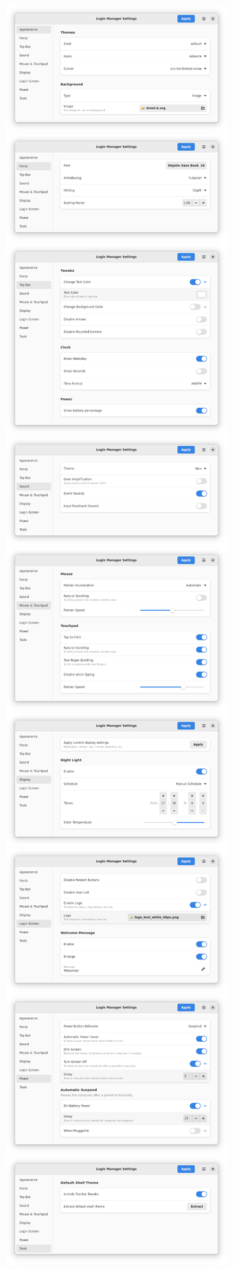 <picture>
  <source srcset="dark/screenshot-1.png" media="(prefers-color-scheme: dark)">
  <img src="light/screenshot-1.png">
</picture>

<picture>
  <source srcset="dark/screenshot-2.png" media="(prefers-color-scheme: dark)">
  <img src="light/screenshot-2.png">
</picture>

<picture>
  <source srcset="dark/screenshot-3.png" media="(prefers-color-scheme: dark)">
  <img src="light/screenshot-3.png">
</picture>

<picture>
  <source srcset="dark/screenshot-4.png" media="(prefers-color-scheme: dark)">
  <img src="light/screenshot-4.png">
</picture>

<picture>
  <source srcset="dark/screenshot-5.png" media="(prefers-color-scheme: dark)">
  <img src="light/screenshot-5.png">
</picture>

<picture>
  <source srcset="dark/screenshot-6.png" media="(prefers-color-scheme: dark)">
  <img src="light/screenshot-6.png">
</picture>

<picture>
  <source srcset="dark/screenshot-7.png" media="(prefers-color-scheme: dark)">
  <img src="light/screenshot-7.png">
</picture>

<picture>
  <source srcset="dark/screenshot-8.png" media="(prefers-color-scheme: dark)">
  <img src="light/screenshot-8.png">
</picture>

<picture>
  <source srcset="dark/screenshot-9.png" media="(prefers-color-scheme: dark)">
  <img src="light/screenshot-9.png">
</picture>
